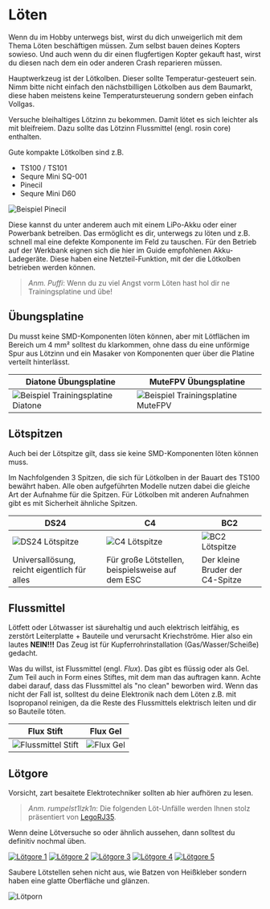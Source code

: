 # Löten

Wenn du im Hobby unterwegs bist, wirst du dich unweigerlich mit dem Thema Löten beschäftigen müssen. Zum selbst bauen deines Kopters sowieso. Und auch wenn du dir einen flugfertigen Kopter gekauft hast, wirst du diesen nach dem ein oder anderen Crash reparieren müssen.

Hauptwerkzeug ist der Lötkolben. Dieser sollte Temperatur-gesteuert sein. Nimm bitte nicht einfach den nächstbilligen Lötkolben aus dem Baumarkt, diese haben meistens keine Temperatursteuerung sondern geben einfach Vollgas.

Versuche bleihaltiges Lötzinn zu bekommen. Damit lötet es sich leichter als mit bleifreiem. Dazu sollte das Lötzinn Flussmittel (engl. rosin core) enthalten.

Gute kompakte Lötkolben sind z.B.

- TS100 / TS101
- Sequre Mini SQ-001
- Pinecil
- Sequre Mini D60

![Beispiel Pinecil](/img/pine64/pine64_pinecil.png)

Diese kannst du unter anderem auch mit einem LiPo-Akku oder einer Powerbank betreiben. Das ermöglicht es dir, unterwegs zu löten und z.B. schnell mal eine defekte Komponente im Feld zu tauschen.
Für den Betrieb auf der Werkbank eignen sich die hier im Guide empfohlenen Akku-Ladegeräte. Diese haben eine Netzteil-Funktion, mit der die Lötkolben betrieben werden können.

> *Anm. Puffi*: Wenn du zu viel Angst vorm Löten hast hol dir ne Trainingsplatine und übe!

## Übungsplatine

Du musst keine SMD-Komponenten löten können, aber mit Lötflächen im Bereich um 4 mm² solltest du klarkommen, ohne dass du eine unförmige Spur aus Lötzinn und ein Masaker von Komponenten quer über die Platine verteilt hinterlässt.

| Diatone Übungsplatine                                                            | MuteFPV Übungsplatine                                                                 |
| -------------------------------------------------------------------------------- | ------------------------------------------------------------------------------------- |
| ![Beispiel Trainingsplatine Diatone](/img/diatone/soldering_practice_board.webp) | ![Beispiel Trainingsplatine MuteFPV](/img/misc/mute_fpv_soldering_practice_board.png) |

## Lötspitzen

Auch bei der Lötspitze gilt, dass sie keine SMD-Komponenten löten können muss.

Im Nachfolgenden 3 Spitzen, die sich für Lötkolben in der Bauart des TS100 bewährt haben. Alle oben aufgeführten Modelle nutzen dabei die gleiche Art der Aufnahme für die Spitzen. Für Lötkolben mit anderen Aufnahmen gibt es mit Sicherheit ähnliche Spitzen.

| DS24                                                   | C4                                                  | BC2                                                   |
| ------------------------------------------------------ | --------------------------------------------------- | ----------------------------------------------------- |
| ![DS24 Lötspitze](/img/ts100/ts100_d24_solder_tip.png) | ![C4 Lötspitze](/img/ts100/ts100_c4_solder_tip.png) | ![BC2 Lötspitze](/img/ts100/ts100_bc2_solder_tip.png) |
| Universallösung, reicht eigentlich für alles           | Für große Lötstellen, beispielsweise auf dem ESC    | Der kleine Bruder der C4-Spitze                       |

## Flussmittel

Lötfett oder Lötwasser ist säurehaltig und auch elektrisch leitfähig, es zerstört Leiterplatte + Bauteile und verursacht Kriechströme. Hier also ein lautes **NEIN!!!** Das Zeug ist für Kupferrohrinstallation (Gas/Wasser/Scheiße) gedacht.

Was du willst, ist Flussmittel (engl. *Flux*). Das gibt es flüssig oder als Gel. Zum Teil auch in Form eines Stiftes, mit dem man das auftragen kann. Achte dabei darauf, dass das Flussmittel als "no clean" beworben wird. Wenn das nicht der Fall ist, solltest du deine Elektronik nach dem Löten z.B. mit Isopropanol reinigen, da die Reste des Flussmittels elektrisch leiten und dir so Bauteile töten.

| Flux Stift                                   | Flux Gel                                   |
| -------------------------------------------- | ------------------------------------------ |
| ![Flussmittel Stift](/img/misc/flux_pen.png) | ![Flux Gel](/img/misc/flux_sticky_tac.png) |

## Lötgore

Vorsicht, zart besaitete Elektrotechniker sollten ab hier aufhören zu lesen.

> *Anm. rumpelst1lzk1n*: Die folgenden Löt-Unfälle werden Ihnen stolz präsentiert von [LegoRJ35](https://www.youtube.com/@legorj35).

Wenn deine Lötversuche so oder ähnlich aussehen, dann solltest du definitiv nochmal üben.

<div class="image-grid">
  <a href="/img/LegoRJ35/loetgore_1.jpg" data-lightbox="soldering-gore-set" data-title="Lötgore 1"><img src="/img/LegoRJ35/loetgore_1.jpg" alt="Lötgore 1"></a>
  <a href="/img/LegoRJ35/loetgore_2.jpg" data-lightbox="soldering-gore-set" data-title="Lötgore 2"><img src="/img/LegoRJ35/loetgore_2.jpg" alt="Lötgore 2"></a>
  <a href="/img/LegoRJ35/loetgore_3.jpg" data-lightbox="soldering-gore-set" data-title="Lötgore 3"><img src="/img/LegoRJ35/loetgore_3.jpg" alt="Lötgore 3"></a>
  <a href="/img/LegoRJ35/loetgore_4.jpg" data-lightbox="soldering-gore-set" data-title="Lötgore 4"><img src="/img/LegoRJ35/loetgore_4.jpg" alt="Lötgore 4"></a>
  <a href="/img/misc/solder_gore_1.png" data-lightbox="soldering-gore-set" data-title="Lötgore 5"><img src="/img/misc/solder_gore_1.png" alt="Lötgore 5"></a>
</div>

Saubere Lötstellen sehen nicht aus, wie Batzen von Heißkleber sondern haben eine glatte Oberfläche und glänzen.

![Lötporn](/img/misc/solder_porn_1.png)
